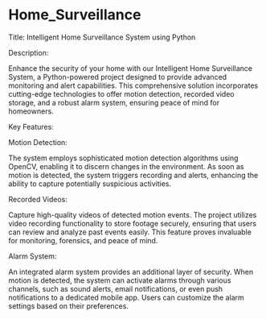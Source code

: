 # Home_Surveillance

Title: Intelligent Home Surveillance System using Python

Description:

Enhance the security of your home with our Intelligent Home Surveillance System, a Python-powered project designed to provide advanced monitoring and alert capabilities. This comprehensive solution incorporates cutting-edge technologies to offer motion detection, recorded video storage, and a robust alarm system, ensuring peace of mind for homeowners.

Key Features:

Motion Detection:

The system employs sophisticated motion detection algorithms using OpenCV, enabling it to discern changes in the environment. As soon as motion is detected, the system triggers recording and alerts, enhancing the ability to capture potentially suspicious activities.

Recorded Videos:

Capture high-quality videos of detected motion events. The project utilizes video recording functionality to store footage securely, ensuring that users can review and analyze past events easily. This feature proves invaluable for monitoring, forensics, and peace of mind.

Alarm System:

An integrated alarm system provides an additional layer of security. When motion is detected, the system can activate alarms through various channels, such as sound alerts, email notifications, or even push notifications to a dedicated mobile app. Users can customize the alarm settings based on their preferences.
